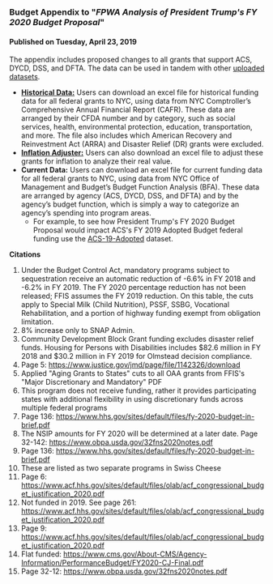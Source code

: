 ### Budget Appendix to "*FPWA Analysis of President Trump's FY 2020 Budget Proposal*"
#### Published on Tuesday, April 23, 2019

The appendix includes proposed changes to all grants that support ACS, DYCD, DSS, and DFTA. The data can be used in tandem with other [uploaded datasets](https://github.com/derek-l-thomas). 

* **[Historical Data:](https://github.com/derek-l-thomas/All-Federal-Grants-10to18-CAFR-)** Users can download an excel  file for historical funding data for all federal grants to NYC, using data from NYC Comptroller’s Comprehensive Annual Financial Report (CAFR). These data are arranged by their CFDA number  and by category, such as social services, health, environmental protection, education, transportation, and more. The file also includes which American Recovery and Reinvestment Act (ARRA) and Disaster Relief (DR) grants were excluded.
* **[Inflation Adjuster:](https://github.com/derek-l-thomas/InflationAdjuster)** Users can also download an excel file  to adjust these grants for inflation to analyze their real value.
* **Current Data:** Users can download an excel file for current funding data for all federal grants to NYC, using data from NYC Office of Management and Budget’s Budget Function Analysis (BFA). These data are arranged by agency (ACS, DYCD, DSS, and DFTA) and by the agency’s budget function, which is simply a way to categorize an agency’s spending into program areas.
  * For example, to see how President Trump's FY 2020 Budget Proposal would impact ACS's FY 2019 Adopted Budget federal funding use the [ACS-19-Adopted](https://github.com/derek-l-thomas/ACS-19-Adopted) dataset.

**Citations**

1. Under the Budget Control Act, mandatory programs subject to sequestration receive an automatic reduction of -6.6% in FY 2018 and -6.2% in FY 2019. The FY 2020 percentage reduction has not been released; FFIS assumes the FY 2019 reduction. On this table, the cuts apply to Special Milk (Child Nutrition), PSSF, SSBG, Vocational Rehabilitation, and a portion of highway funding exempt from obligation limitation.
1. 8% increase only to SNAP Admin.
1. Community Development Block Grant funding excludes disaster relief funds. Housing for Persons with Disabilities includes $82.6 million in FY 2018 and $30.2 million in FY 2019 for Olmstead decision compliance.
1. Page 5: https://www.justice.gov/jmd/page/file/1142326/download
1. Applied "Aging Grants to States" cuts to all OAA grants from FFIS's "Major Discretionary and Mandatory" PDF
1. This program does not receive funding, rather it provides participating states with additional flexibility in using discretionary funds across multiple federal programs
1. Page 136: https://www.hhs.gov/sites/default/files/fy-2020-budget-in-brief.pdf
1. The NSIP amounts for FY 2020 will be determined at a later date. Page 32-142: https://www.obpa.usda.gov/32fns2020notes.pdf
1. Page 136: https://www.hhs.gov/sites/default/files/fy-2020-budget-in-brief.pdf
1. These are listed as two separate programs in Swiss Cheese
1. Page 6: https://www.acf.hhs.gov/sites/default/files/olab/acf_congressional_budget_justification_2020.pdf
1. Not funded in 2019. See page 261: https://www.acf.hhs.gov/sites/default/files/olab/acf_congressional_budget_justification_2020.pdf
1. Page 9: https://www.acf.hhs.gov/sites/default/files/olab/acf_congressional_budget_justification_2020.pdf
1. Flat funded: https://www.cms.gov/About-CMS/Agency-Information/PerformanceBudget/FY2020-CJ-Final.pdf
1. Page 32-12: https://www.obpa.usda.gov/32fns2020notes.pdf 

